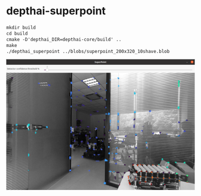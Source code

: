 # depthai-superpoint
```
mkdir build
cd build
cmake -D'depthai_DIR=depthai-core/build' ..
make
./depthai_superpoint ../blobs/superpoint_200x320_10shave.blob
```
![](screenshot.png)
